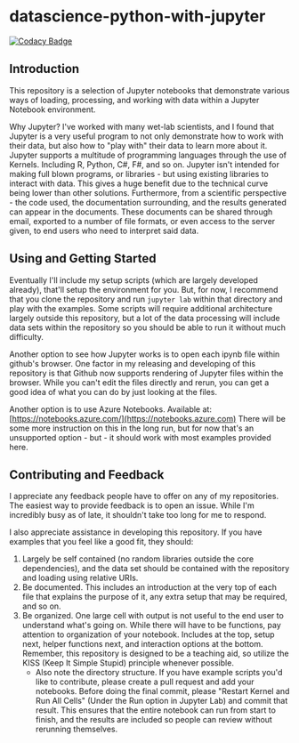 # datascience-python-with-jupyter

[![Codacy Badge](https://api.codacy.com/project/badge/Grade/8310fdb0e3e54dbe8c2b2ae8a4222a2a)](https://app.codacy.com/manual/TheDarkTrumpet/datascience-python-with-jupyter?utm_source=github.com&utm_medium=referral&utm_content=TheDarkTrumpet/datascience-python-with-jupyter&utm_campaign=Badge_Grade_Dashboard)

## Introduction

This repository is a selection of Jupyter notebooks that demonstrate various ways of loading, processing, and working with data within a Jupyter Notebook environment.

Why Jupyter?  I've worked with many wet-lab scientists, and I found that Jupyter is a very useful program to not only demonstrate how to work with their data, but also how to "play with" their data to learn more about it.  Jupyter supports a multitude of programming languages through the use of Kernels.  Including R, Python, C#, F#, and so on.  Jupyter isn't intended for making full blown programs, or libraries - but using existing libraries to interact with data.  This gives a huge benefit due to the technical curve being lower than other solutions.  Furthermore, from a scientific perspective - the code used, the documentation surrounding, and the results generated can appear in the documents.  These documents can be shared through email, exported to a number of file formats, or even access to the server given, to end users who need to interpret said data.

## Using and Getting Started

Eventually I'll include my setup scripts (which are largely developed already), that'll setup the environment for you.  But, for now, I recommend that you clone the repository and run `jupyter lab` within that directory and play with the examples.  Some scripts will require additional architecture largely outside this repository, but a lot of the data processing will include data sets within the repository so you should be able to run it without much difficulty.

Another option to see how Jupyter works is to open each ipynb file within github's browser.  One factor in my releasing and developing of this repository is that Github now supports rendering of Jupyter files within the browser.  While you can't edit the files directly and rerun, you can get a good idea of what you can do by just looking at the files.

Another option is to use Azure Notebooks.  Available at: [https://notebooks.azure.com/](https://notebooks.azure.com)  There will be some more instruction on this in the long run, but for now that's an unsupported option - but - it should work with most examples provided here.

## Contributing and Feedback

I appreciate any feedback people have to offer on any of my repositories.  The easiest way to provide feedback is to open an issue.  While I'm incredibly busy as of late, it shouldn't take too long for me to respond.

I also appreciate assistance in developing this repository.  If you have examples that you feel like a good fit, they should:
1.  Largely be self contained (no random libraries outside the core dependencies), and the data set should be contained with the repository and loading using relative URIs.
2.  Be documented.  This includes an introduction at the very top of each file that explains the purpose of it, any extra setup that may be required, and so on.
3.  Be organized.  One large cell with output is not useful to the end user to understand what's going on.  While there will have to be functions, pay attention to organization of your notebook.  Includes at the top, setup next, helper functions next, and interaction options at the bottom.  Remember, this repository is designed to be a teaching aid, so utilize the KISS (Keep It Simple Stupid) principle whenever possible.
    - Also note the directory structure. 
If you have example scripts you'd like to contribute, please create a pull request and add your notebooks.  Before doing the final commit, please "Restart Kernel and Run All Cells"  (Under the Run option in Jupyter Lab) and commit that result.  This ensures that the entire notebook can run from start to finish, and the results are included so people can review without rerunning themselves.
